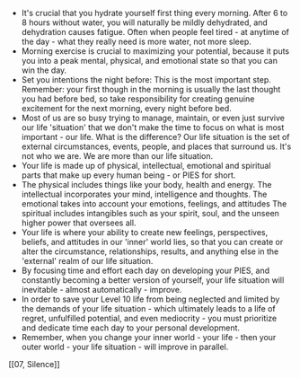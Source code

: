 - It's crucial that you hydrate yourself first thing every morning. After 6 to 8 hours without water, you will naturally be mildly dehydrated, and dehydration causes fatigue. Often when people feel tired - at anytime of the day - what they really need is more water, not more sleep.
- Morning exercise is crucial to maximizing your potential, because it puts you into a peak mental, physical, and emotional state so that you can win the day.
- Set you intentions the night before: This is the most important step. Remember: your first though in the morning is usually the last thought you had before bed, so take responsibility for creating genuine excitement for the next morning, every night before bed.
- Most of us are so busy trying to manage, maintain, or even just survive our life 'situation' that we don't make the time to focus on what is most important - our life. What is the difference? Our life situation is the set of external circumstances, events, people, and places that surround us. It's not who we are. We are more than our life situation.
- Your life is made up of physical, intellectual, emotional and spiritual parts that make up every human being - or PIES for short.
- The physical includes things like your body, health and energy. The intellectual incorporates your mind, intelligence and thoughts. The emotional takes into account your emotions, feelings, and attitudes The spiritual includes intangibles such as your spirit, soul, and the unseen higher power that oversees all.
- Your life is where your ability to create new feelings, perspectives, beliefs, and attitudes in our 'inner' world lies, so that you can create or alter the circumstance, relationships, results, and anything else in the 'external' realm of our life situation. 
- By focusing time and effort each day on developing your PIES, and constantly becoming a better version of yourself, your life situation will inevitable - almost automatically - improve.
- In order to save your Level 10 life from being neglected and limited by the demands of your life situation - which ultimately leads to a life of regret, unfulfilled potential, and even mediocrity - you must prioritize and dedicate time each day to your personal development.
- Remember, when you change your inner world - your life - then your outer world - your life situation - will improve in parallel.

[[07, Silence]]